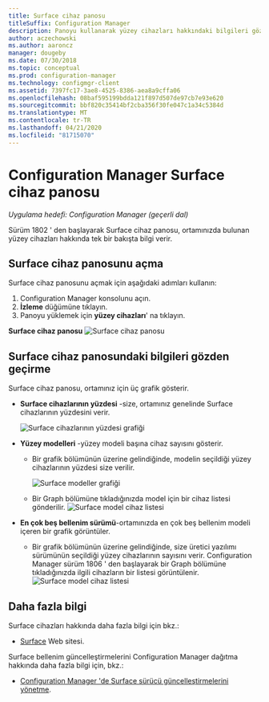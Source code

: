 ```yaml
---
title: Surface cihaz panosu
titleSuffix: Configuration Manager
description: Panoyu kullanarak yüzey cihazları hakkındaki bilgileri gözden geçirin.
author: aczechowski
ms.author: aaroncz
manager: dougeby
ms.date: 07/30/2018
ms.topic: conceptual
ms.prod: configuration-manager
ms.technology: configmgr-client
ms.assetid: 7397fc17-3ae8-4525-8386-aea8a9cffa06
ms.openlocfilehash: 08baf595199bdda121f897d507de97cb7e93e620
ms.sourcegitcommit: bbf820c35414bf2cba356f30fe047c1a34c5384d
ms.translationtype: MT
ms.contentlocale: tr-TR
ms.lasthandoff: 04/21/2020
ms.locfileid: "81715070"
---
```

# <a name="surface-device-dashboard-in-configuration-manager"></a>Configuration Manager Surface cihaz panosu

*Uygulama hedefi: Configuration Manager (geçerli dal)*

Sürüm 1802 ' den başlayarak Surface cihaz panosu, ortamınızda bulunan yüzey cihazları hakkında tek bir bakışta bilgi verir. <!--1355788-->

## <a name="open-the-surface-device-dashboard"></a>Surface cihaz panosunu açma

Surface cihaz panosunu açmak için aşağıdaki adımları kullanın: 

1. Configuration Manager konsolunu açın. 
2. **İzleme** düğümüne tıklayın. 
3. Panoyu yüklemek için **yüzey cihazları**' na tıklayın.

**Surface cihaz panosu**
![Surface cihaz panosu](media/Surface-device-dashboard.PNG)



## <a name="reviewing-information-in-the-surface-device-dashboard"></a>Surface cihaz panosundaki bilgileri gözden geçirme

Surface cihaz panosu, ortamınız için üç grafik gösterir. 

- **Surface cihazlarının yüzdesi** -size, ortamınız genelinde Surface cihazlarının yüzdesini verir.

    ![Surface cihazlarının yüzdesi grafiği](media/Percent-Surface-Devices.PNG)
- **Yüzey modelleri** -yüzey modeli başına cihaz sayısını gösterir. 
  - Bir grafik bölümünün üzerine gelindiğinde, modelin seçildiği yüzey cihazlarının yüzdesi size verilir. 

       ![Surface modeller grafiği](media/Surface-Models-Hover.PNG)
  - Bir Graph bölümüne tıkladığınızda model için bir cihaz listesi gönderilir. 
      ![Surface model cihaz listesi](media/Surface-Model-Device-List.PNG)

- **En çok beş bellenim sürümü**-ortamınızda en çok beş bellenim modeli içeren bir grafik görüntüler. 
  - Bir grafik bölümünün üzerine gelindiğinde, size üretici yazılımı sürümünün seçildiği yüzey cihazlarının sayısını verir. Configuration Manager sürüm 1806 ' den başlayarak bir Graph bölümüne tıkladığınızda ilgili cihazların bir listesi görüntülenir. <!--1358654-->
     ![Surface model cihaz listesi](media/Surface-Firmware-Hover.PNG)


## <a name="more-information"></a>Daha fazla bilgi

Surface cihazları hakkında daha fazla bilgi için bkz.:
- [Surface]( https://go.microsoft.com/fwlink/?linkid=861998) Web sitesi.

Surface bellenim güncelleştirmelerini Configuration Manager dağıtma hakkında daha fazla bilgi için, bkz.:
- [Configuration Manager 'de Surface sürücü güncelleştirmelerini yönetme]( https://support.microsoft.com/help/4098906).




